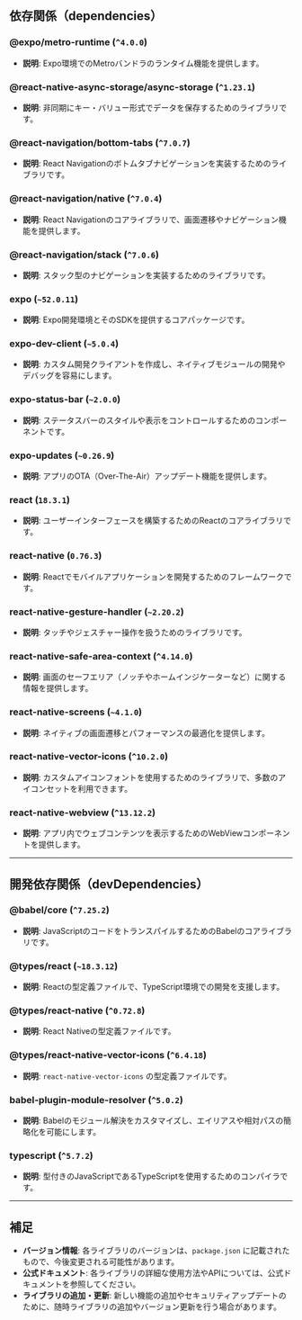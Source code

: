 ## 依存関係（dependencies）

### **@expo/metro-runtime** (`^4.0.0`)

- **説明**: Expo環境でのMetroバンドラのランタイム機能を提供します。

### **@react-native-async-storage/async-storage** (`^1.23.1`)

- **説明**: 非同期にキー・バリュー形式でデータを保存するためのライブラリです。

### **@react-navigation/bottom-tabs** (`^7.0.7`)

- **説明**: React Navigationのボトムタブナビゲーションを実装するためのライブラリです。

### **@react-navigation/native** (`^7.0.4`)

- **説明**: React Navigationのコアライブラリで、画面遷移やナビゲーション機能を提供します。

### **@react-navigation/stack** (`^7.0.6`)

- **説明**: スタック型のナビゲーションを実装するためのライブラリです。

### **expo** (`~52.0.11`)

- **説明**: Expo開発環境とそのSDKを提供するコアパッケージです。

### **expo-dev-client** (`~5.0.4`)

- **説明**: カスタム開発クライアントを作成し、ネイティブモジュールの開発やデバッグを容易にします。

### **expo-status-bar** (`~2.0.0`)

- **説明**: ステータスバーのスタイルや表示をコントロールするためのコンポーネントです。

### **expo-updates** (`~0.26.9`)

- **説明**: アプリのOTA（Over-The-Air）アップデート機能を提供します。

### **react** (`18.3.1`)

- **説明**: ユーザーインターフェースを構築するためのReactのコアライブラリです。

### **react-native** (`0.76.3`)

- **説明**: Reactでモバイルアプリケーションを開発するためのフレームワークです。

### **react-native-gesture-handler** (`~2.20.2`)

- **説明**: タッチやジェスチャー操作を扱うためのライブラリです。

### **react-native-safe-area-context** (`^4.14.0`)

- **説明**: 画面のセーフエリア（ノッチやホームインジケーターなど）に関する情報を提供します。

### **react-native-screens** (`~4.1.0`)

- **説明**: ネイティブの画面遷移とパフォーマンスの最適化を提供します。

### **react-native-vector-icons** (`^10.2.0`)

- **説明**: カスタムアイコンフォントを使用するためのライブラリで、多数のアイコンセットを利用できます。

### **react-native-webview** (`^13.12.2`)

- **説明**: アプリ内でウェブコンテンツを表示するためのWebViewコンポーネントを提供します。

---

## 開発依存関係（devDependencies）

### **@babel/core** (`^7.25.2`)

- **説明**: JavaScriptのコードをトランスパイルするためのBabelのコアライブラリです。

### **@types/react** (`~18.3.12`)

- **説明**: Reactの型定義ファイルで、TypeScript環境での開発を支援します。

### **@types/react-native** (`^0.72.8`)

- **説明**: React Nativeの型定義ファイルです。

### **@types/react-native-vector-icons** (`^6.4.18`)

- **説明**: `react-native-vector-icons` の型定義ファイルです。

### **babel-plugin-module-resolver** (`^5.0.2`)

- **説明**: Babelのモジュール解決をカスタマイズし、エイリアスや相対パスの簡略化を可能にします。

### **typescript** (`^5.7.2`)

- **説明**: 型付きのJavaScriptであるTypeScriptを使用するためのコンパイラです。

---

## 補足

- **バージョン情報**: 各ライブラリのバージョンは、`package.json` に記載されたもので、今後変更される可能性があります。
- **公式ドキュメント**: 各ライブラリの詳細な使用方法やAPIについては、公式ドキュメントを参照してください。
- **ライブラリの追加・更新**: 新しい機能の追加やセキュリティアップデートのために、随時ライブラリの追加やバージョン更新を行う場合があります。


